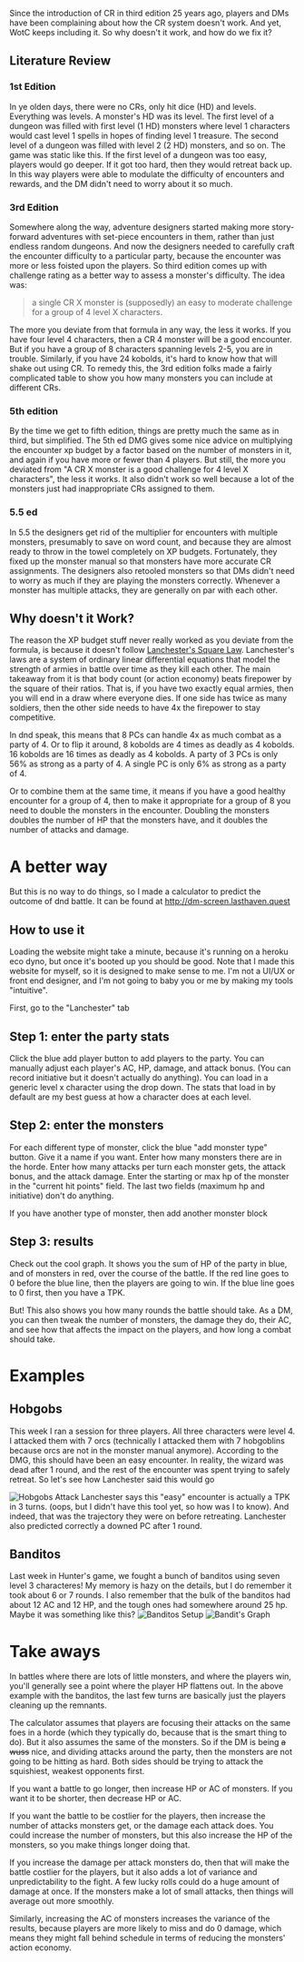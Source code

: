 Since the introduction of CR in third edition 25 years ago, players and DMs have been complaining about how the CR system doesn't work. And yet, WotC keeps including it. So why doesn't it work, and how do we fix it?
## Literature Review
### 1st Edition
In ye olden days, there were no CRs, only hit dice (HD) and levels. Everything was levels. A monster's HD was its level. The first level of a dungeon was filled with first level (1 HD) monsters where level 1 characters would cast level 1 spells in hopes of finding level 1 treasure. The second level of a dungeon was filled with level 2 (2 HD) monsters, and so on. The game was static like this. If the first level of a dungeon was too easy, players would go deeper. If it got too hard, then they would retreat back up. In this way players were able to modulate the difficulty of encounters and rewards, and the DM didn't need to worry about it so much.
### 3rd Edition
Somewhere along the way, adventure designers started making more story-forward adventures with set-piece encounters in them, rather than just endless random dungeons. And now the designers needed to carefully craft the encounter difficulty to a particular party, because the encounter was more or less foisted upon the players. So third edition comes up with challenge rating as a better way to assess a monster's difficulty. The idea was: 

>a single CR X monster is (supposedly) an easy to moderate challenge for a group of 4 level X characters. 

The more you deviate from that formula in any way, the less it works. If you have four level 4 characters, then a CR 4 monster will be a good encounter. But if you have a group of 8 characters spanning levels 2-5, you are in trouble. Similarly, if you have 24 kobolds, it's hard to know how that will shake out using CR. To remedy this, the 3rd edition folks made a fairly complicated table to show you how many monsters you can include at different CRs.
### 5th edition
By the time we get to fifth edition, things are pretty much the same as in third, but simplified. The 5th ed DMG gives some nice advice on multiplying the encounter xp budget by a factor based on the number of monsters in it, and again if you have more or fewer than 4 players. But still, the more you deviated from "A CR X monster is a good challenge for 4 level X characters", the less it works. It also didn't work so well because a lot of the monsters just had inappropriate CRs assigned to them.
### 5.5 ed
In 5.5 the designers get rid of the multiplier for encounters with multiple monsters, presumably to save on word count, and because they are almost ready to throw in the towel completely on XP budgets. Fortunately, they fixed up the monster manual so that monsters have more accurate CR assignments. The designers also retooled monsters so that DMs didn't need to worry as much if they are playing the monsters correctly. Whenever a monster has multiple attacks, they are generally on par with each other.

## Why doesn't it Work?
The reason the XP budget stuff never really worked as you deviate from the formula, is because it doesn't follow [Lanchester's Square Law](https://en.wikipedia.org/wiki/Lanchester's_laws#Lanchester's_square_law). Lanchester's laws are a system of ordinary linear differential equations that model the strength of armies in battle over time as they kill each other. The main takeaway from it is that body count (or action economy) beats firepower by the square of their ratios. That is, if you have two exactly equal armies, then you will end in a draw where everyone dies. If one side has twice as many soldiers, then the other side needs to have 4x the firepower to stay competitive. 

In dnd speak, this means that 8 PCs can handle 4x as much combat as a party of 4. Or to flip it around, 8 kobolds are 4 times as deadly as 4 kobolds. 16 kobolds are 16 times as deadly as 4 kobolds. A party of 3 PCs is only 56% as strong as a party of 4. A single PC is only 6% as strong as a party of 4.

Or to combine them at the same time, it means if you have a good healthy encounter for a group of 4, then to make it appropriate for a group of 8 you need to double the monsters in the encounter. Doubling the monsters doubles the number of HP that the monsters have, and it doubles the number of attacks and damage.

# A better way
But this is no way to do things, so I made a calculator to predict the outcome of dnd battle. It can be found at http://dm-screen.lasthaven.quest 

## How to use it
Loading the website might take a minute, because it's running on a heroku eco dyno, but once it's booted up you should be good. Note that I made this website for myself, so it is designed to make sense to me. I'm not a UI/UX or front end designer, and I'm not going to baby you or me by making my tools "intuitive". 

First, go to the "Lanchester" tab
## Step 1: enter the party stats
Click the blue add player button to add players to the party. You can manually adjust each player's AC, HP, damage, and attack bonus. (You can record initiative but it doesn't actually do anything). You can load in a generic level x character using the drop down. The stats that load in by default are my best guess at how a character does at each level.

## Step 2: enter the monsters
For each different type of monster, click the blue "add monster type" button. Give it a name if you want. Enter how many monsters there are in the horde. Enter how many attacks per turn each monster gets, the attack bonus, and the attack damage. Enter the starting or max hp of the monster in the "current hit points" field. The last two fields (maximum hp and initiative) don't do anything.

If you have another type of monster, then add another monster block

## Step 3: results
Check out the cool graph. It shows you the sum of HP of the party in blue, and of monsters in red, over the course of the battle. If the red line goes to 0 before the blue line, then the players are going to win. If the blue line goes to 0 first, then you have a TPK. 

But! This also shows you  how many rounds the battle should take. As a DM, you can then tweak the number of monsters, the damage they do, their AC, and see how that affects the impact on the players, and how long a combat should take.


# Examples
## Hobgobs
This week I ran a session for three players. All three characters were level 4. I attacked them with 7 orcs (technically I attacked them with 7 hobgoblins because orcs are not in the monster manual anymore). According to the DMG, this should have been an easy encounter. In reality, the wizard was dead after 1 round, and the rest of the encounter was spent trying to safely retreat. So let's see how Lanchester said this would go


![Hobgobs Attack](hobgobs.png)
Lanchester says this "easy" encounter is actually a TPK in 3 turns. (oops, but I didn't have this tool yet, so how was I to know). And indeed, that was the trajectory they were on before retreating. Lanchester also predicted correctly a downed PC after 1 round.

## Banditos
Last week in Hunter's game, we fought a bunch of banditos using seven level 3 characteres! My memory is hazy on the details, but I do remember it took about 6 or 7 rounds. I also remember that the bulk of the banditos had about 12 AC and 12 HP, and the tough ones had somewhere around 25 hp. Maybe it was something like this?
![Banditos Setup](banditsSetup.png)
![Bandit's Graph](banditsGraph.png)
# Take aways
In battles where there are lots of little monsters, and where the players win, you'll generally see a point where the player HP flattens out. In the above example with the banditos, the last few turns are basically just the players cleaning up the remnants. 

The calculator assumes that players are focusing their attacks on the same foes in a horde (which they typically do, because that is the smart thing to do). But it also assumes the same of the monsters. So if the DM is being ~~a wuss~~ nice, and dividing attacks around the party, then the monsters are not going to be hitting as hard. Both sides should be trying to attack the squishiest, weakest opponents first.

If you want a battle to go longer, then increase HP or AC of monsters. If you want it to be shorter, then decrease HP or AC.

If you want the battle to be costlier for the players, then increase the number of attacks monsters get, or the damage each attack does. You could increase the number of monsters, but this also increase the HP of the monsters, so you make things longer doing that. 

If you increase the damage per attack monsters do, then that will make the battle costlier for the players, but it also adds a lot of variance and unpredictability to the fight. A few lucky rolls could do a huge amount of damage at once. If the monsters make a lot of small attacks, then things will average out more smoothly.

Similarly, increasing the AC of monsters increases the variance of the results, because players are more likely to miss and do 0 damage, which means they might fall behind schedule in terms of reducing the monsters' action economy.

